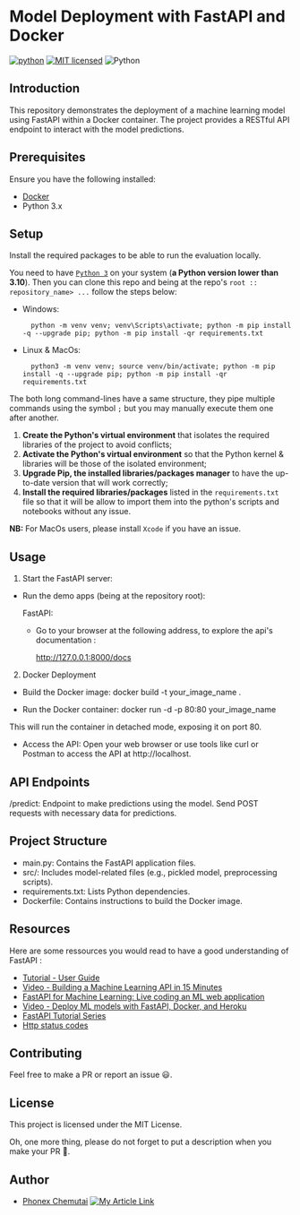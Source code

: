 # Model Deployment with FastAPI and Docker

[![python](https://img.shields.io/badge/Python-3776AB?style=for-the-badge&logo=python&logoColor=white)](https://img.shields.io/badge/Python-3776AB?style=for-the-badge&logo=python&logoColor=white)
[![MIT licensed](https://img.shields.io/badge/license-mit-blue?style=for-the-badge&logo=appveyor)](./LICENSE)
![Python](https://img.shields.io/badge/python-3.9-blue.svg)

## Introduction


This repository demonstrates the deployment of a machine learning model using FastAPI within a Docker container. The project provides a RESTful API endpoint to interact with the model predictions.


## Prerequisites

Ensure you have the following installed:

- [Docker](https://www.docker.com/)
- Python 3.x



## Setup

Install the required packages to be able to run the evaluation locally.

You need to have [`Python 3`](https://www.python.org/) on your system (**a Python version lower than 3.10**). Then you can clone this repo and being at the repo's `root :: repository_name> ...`  follow the steps below:

- Windows:
        
        python -m venv venv; venv\Scripts\activate; python -m pip install -q --upgrade pip; python -m pip install -qr requirements.txt  

- Linux & MacOs:
        
        python3 -m venv venv; source venv/bin/activate; python -m pip install -q --upgrade pip; python -m pip install -qr requirements.txt  

The both long command-lines have a same structure, they pipe multiple commands using the symbol ` ; ` but you may manually execute them one after another.

1. **Create the Python's virtual environment** that isolates the required libraries of the project to avoid conflicts;
2. **Activate the Python's virtual environment** so that the Python kernel & libraries will be those of the isolated environment;
3. **Upgrade Pip, the installed libraries/packages manager** to have the up-to-date version that will work correctly;
4. **Install the required libraries/packages** listed in the `requirements.txt` file so that it will be allow to import them into the python's scripts and notebooks without any issue.

**NB:** For MacOs users, please install `Xcode` if you have an issue.

## Usage

1. Start the FastAPI server:

- Run the demo apps (being at the repository root):
        
  FastAPI:
    

    <!-- - sepsis prediction

          uvicorn main:app --reload  -->


  - Go to your browser at the following address, to explore the api's documentation :
        
      http://127.0.0.1:8000/docs


<!-- ## Screenshots

<table>
    <tr>
        <th>FastAPI</th>
        <th>FastAPI</th>
    </tr>
    <tr>
        <td><img src="./Screenshots(413)/.png"/></td>
    </tr>
</table> -->

2. Docker Deployment

- Build the Docker image:
docker build -t your_image_name .

- Run the Docker container:
docker run -d -p 80:80 your_image_name

This will run the container in detached mode, exposing it on port 80.

- Access the API:
Open your web browser or use tools like curl or Postman to access the API at http://localhost.

## API Endpoints
/predict: Endpoint to make predictions using the model. Send POST requests with necessary data for predictions.

## Project Structure
- main.py: Contains the FastAPI application files.
- src/: Includes model-related files (e.g., pickled model, preprocessing scripts).
- requirements.txt: Lists Python dependencies.
- Dockerfile: Contains instructions to build the Docker image.


## Resources
Here are some ressources you would read to have a good understanding of FastAPI :
- [Tutorial - User Guide](https://fastapi.tiangolo.com/tutorial/)
- [Video - Building a Machine Learning API in 15 Minutes ](https://youtu.be/C82lT9cWQiA)
- [FastAPI for Machine Learning: Live coding an ML web application](https://www.youtube.com/watch?v=_BZGtifh_gw)
- [Video - Deploy ML models with FastAPI, Docker, and Heroku ](https://www.youtube.com/watch?v=h5wLuVDr0oc)
- [FastAPI Tutorial Series](https://www.youtube.com/watch?v=tKL6wEqbyNs&list=PLShTCj6cbon9gK9AbDSxZbas1F6b6C_Mx)
- [Http status codes](https://www.linkedin.com/feed/update/urn:li:activity:7017027658400063488?utm_source=share&utm_medium=member_desktop)


## Contributing

Feel free to make a PR or report an issue 😃.

## License

This project is licensed under the MIT License.

Oh, one more thing, please do not forget to put a description when you make your PR 🙂.

## Author

- [Phonex Chemutai](https://www.linkedin.com/in/phonex-chemutai/)
[![My Article Link](https://medium.com/@phinmaiyo/machine-learning-model-deployment-with-fastapi-and-docker-5e5fef8a2dd9)]()